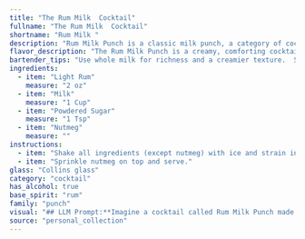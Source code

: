 ```yaml
---
title: "The Rum Milk  Cocktail"
fullname: "The Rum Milk  Cocktail"
shortname: "Rum Milk "
description: "Rum Milk Punch is a classic milk punch, a category of cocktails that originated in the Caribbean.  The sweet, creamy combination of rum, milk, and spices like nutmeg was a popular drink among sailors and plantation workers. "
flavor_description: "The Rum Milk Punch is a creamy, comforting cocktail with a delightful balance of sweet and savory. The light rum provides a subtle, mellow sweetness that complements the smooth, velvety texture of the milk. Powdered sugar adds a touch of richness, while nutmeg adds a warm, spicy aroma and flavor. The overall taste is reminiscent of a spiced milk shake, with a lingering hint of rum on the finish. "
bartender_tips: "Use whole milk for richness and a creamier texture.  Shake vigorously with ice to chill and emulsify the ingredients.  Don't over-sweeten, taste as you go, and adjust powdered sugar accordingly.  Grate fresh nutmeg for the best aroma, but a pinch of pre-ground will do in a pinch!  Serve immediately for optimal enjoyment. "
ingredients:
  - item: "Light Rum"
    measure: "2 oz"
  - item: "Milk"
    measure: "1 Cup"
  - item: "Powdered Sugar"
    measure: "1 Tsp"
  - item: "Nutmeg"
    measure: ""
instructions:
  - item: "Shake all ingredients (except nutmeg) with ice and strain into a collins glass."
  - item: "Sprinkle nutmeg on top and serve."
glass: "Collins glass"
category: "cocktail"
has_alcohol: true
base_spirit: "rum"
family: "punch"
visual: "## LLM Prompt:**Imagine a cocktail called Rum Milk Punch made with light rum, milk, powdered sugar, and nutmeg.  Describe its appearance in detail, focusing on color, texture, and any visual details.** **Consider these aspects:*** **Color:** Is it a pale cream color, or does the rum add a slight amber hue? Does the milk seem cloudy or translucent? * **Texture:** Is it creamy and smooth, or does it have a slight grainy texture from the powdered sugar?  Does it foam or have a layer of froth?* **Visual Details:**  Is there a dusting of nutmeg on top?  Do you see any streaks of rum or milk swirling together? Does the light catch any subtle shimmer or reflections from the ingredients?**Describe the Rum Milk Punch as if you were presenting it to someone who has never seen it before.** "
source: "personal_collection"
---
```


